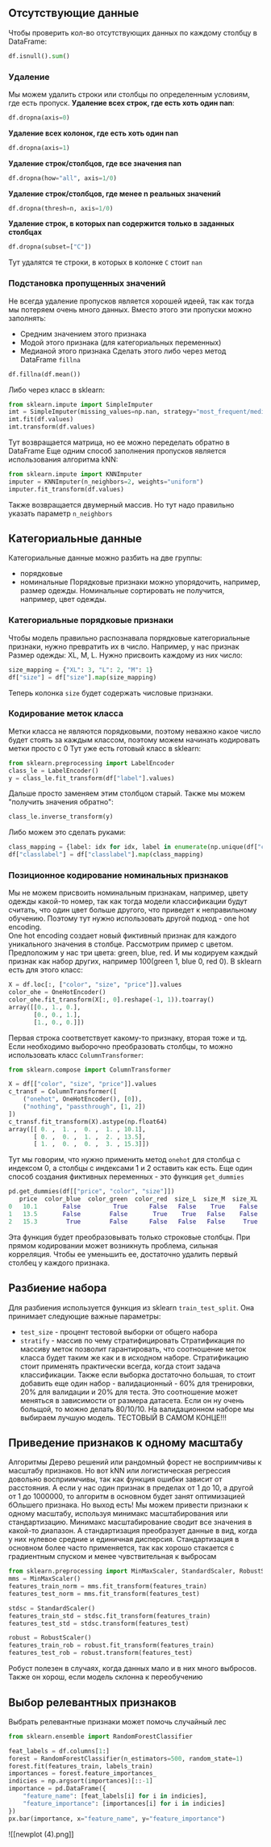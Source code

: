 ## Отсутствующие данные 
Чтобы проверить кол-во отсутствующих данных по каждому столбцу в DataFrame:
```python
df.isnull().sum()
```
### Удаление
Мы можем удалить строки или столбцы по определенным условиям, где есть пропуск.
**Удаление всех строк, где есть хоть один nan**:
```python
df.dropna(axis=0)
```
**Удаление всех колонок, где есть хоть один nan**
```python
df.dropna(axis=1)
```
**Удаление строк/столбцов, где все значения nan**
```python
df.dropna(how="all", axis=1/0)
```
**Удаление строк/столбцов, где менее n реальных значений**
```python
df.dropna(thresh=n, axis=1/0)
```
**Удаление строк, в которых nan содержится только в заданных столбцах**
```python
df.dropna(subset=["C"])
```
Тут удалятся те строки, в которых в колонке `C` стоит `nan`
### Подстановка пропущенных значений
Не всегда удаление пропусков является хорошей идеей, так как тогда мы потеряем очень много данных. Вместо этого эти пропуски можно заполнять:
- Средним значением этого признака
- Модой этого признака (для категориальных переменных)
- Медианой этого признака
Сделать этого либо через метод DataFrame `fillna`
```python
df.fillna(df.mean())
```
Либо через класс в sklearn:
```python
from sklearn.impute import SimpleImputer
imt = SimpleImputer(missing_values=np.nan, strategy="most_frequent/median/mean")
imt.fit(df.values)
imt.transform(df.values)
```
Тут возвращается матрица, но ее можно переделать обратно в DataFrame
Еще одним способ заполнения пропусков является использования алгоритма kNN:
```python
from sklearn.impute import KNNImputer
imputer = KNNImputer(n_neighbors=2, weights="uniform")
imputer.fit_transform(df.values)
```
Также возвращается двумерный массив. Но тут надо правильно указать параметр `n_neighbors`
## Категориальные данные
Категориальные данные можно разбить на две группы:
- порядковые 
- номинальные
Порядковые признаки можно упорядочить, например, размер одежды. Номинальные сортировать не получится, например, цвет одежды. 
### Категориальные порядковые признаки
Чтобы модель правильно распознавала порядковые категориальные признаки, нужно превратить их в число. Например, у нас признак Размер одежды: XL, M, L. Нужно присвоить каждому из них число:
```python
size_mapping = {"XL": 3, "L": 2, "M": 1}
df["size"] = df["size"].map(size_mapping)
```
Теперь колонка `size` будет содержать числовые признаки. 
### Кодирование меток класса
Метки класса не являются порядковыми, поэтому неважно какое число будет стоять за каждым классом, поэтому можем начинать кодировать метки просто с 0
Тут уже есть готовый класс в sklearn:
```python
from sklearn.preprocessing import LabelEncoder
class_le = LabelEncoder()
y = class_le.fit_transform(df["label"].values)
```
Дальше просто заменяем этим столбцом старый. Также мы можем "получить значения обратно":
```python
class_le.inverse_transform(y)
```
Либо можем это сделать руками:
```python
class_mapping = {label: idx for idx, label in enumerate(np.unique(df["classlabel"]))}
df["classlabel"] = df["classlabel"].map(class_mapping)
```
### Позиционное кодирование номинальных признаков
Мы не можем присвоить номинальным признакам, например, цвету одежды какой-то номер, так как тогда модели классификации будут считать, что один цвет больше другого, что приведет к неправильному обучению. Поэтому тут нужно использовать другой подход - one hot encoding.  
One hot encoding создает новый фиктивный признак для каждого уникального значения в столбце. Рассмотрим пример с цветом. Предположим у нас три цвета: green, blue, red. И мы кодируем каждый признак как набор других, например 100(green 1, blue 0, red 0). В sklearn есть для этого класс:
```python
X = df.loc[:, ["color", "size", "price"]].values
color_ohe = OneHotEncoder()
color_ohe.fit_transform(X[:, 0].reshape(-1, 1)).toarray()
array([[0., 1., 0.],
       [0., 0., 1.],
       [1., 0., 0.]])
```
Первая строка соответствует какому-то признаку, вторая тоже и тд.
Если необходимо выборочно преобразовать столбцы, то можно использовать класс `ColumnTransformer`:
```python
from sklearn.compose import ColumnTransformer

X = df[["color", "size", "price"]].values
c_transf = ColumnTransformer([
    ("onehot", OneHotEncoder(), [0]),
    ("nothing", "passthrough", [1, 2])
])
c_transf.fit_transform(X).astype(np.float64)
array([[ 0. ,  1. ,  0. ,  1. , 10.1],
       [ 0. ,  0. ,  1. ,  2. , 13.5],
       [ 1. ,  0. ,  0. ,  3. , 15.3]])
```
Тут мы говорим, что нужно применить метод `onehot` для столбца с индексом 0, а столбцы с индексами 1 и 2 оставить как есть.
Еще один способ создания фиктивных переменных - это функция `get_dummies`
```python
pd.get_dummies(df[["price", "color", "size"]])
   price  color_blue  color_green  color_red  size_L  size_M  size_XL
0   10.1       False         True      False   False    True    False
1   13.5       False        False       True    True   False    False
2   15.3        True        False      False   False   False     True
```
Эта функция будет преобразовывать только строковые столбцы.
При прямом кодировании может возникнуть проблема, сильная корреляция. Чтобы ее уменьшить ее, достаточно удалить первый столбец у каждого признака. 
## Разбиение набора
Для разбиения используется функция из sklearn `train_test_split`. Она принимает следующие важные параметры:
- `test_size` - процент тестовой выборки от общего набора
- `stratify` - массив по чему стратифицировать
Стратификация по массиву меток позволит гарантировать, что соотношение меток класса будет таким же как и в исходном наборе. Стратификацию стоит применять практически всегда, когда стоит задача классификации.
Также если выборка достаточно большая, то стоит добавить еще один набор - валидационный - 60% для тренировки, 20% для валидации и 20% для теста. Это соотношение может меняться в зависимости от размера датасета. Если он ну очень больщой, то можно делать 80/10/10. На валидационном наборе мы выбираем лучшую модель. ТЕСТОВЫЙ В САМОМ КОНЦЕ!!!
## Приведение признаков к одному масштабу
Алгоритмы Дерево решений или рандомный форест не восприимчивы к масштабу признаков. Но вот kNN или логистическая регрессия довольно восприимчивы, так как функция ошибки зависит от расстояния. А если у нас один признак в пределах от 1 до 10, а другой от 1 до 1000000, то алгоритм в основном будет занят оптимизацией бОльшего признака. Но выход есть!
Мы можем привести признаки к одному масштабу, используя минимакс масштабирования или стандартизацию. 
Минимакс масштабирование сводит все значения в какой-то диапазон. А стандартизация преобразует данные в вид, когда у них нулевое средние и единичная дисперсия. Стандартизация в основном более часто применяется, так как хорошо стакается с градиентным спуском и менее чувствительная к выбросам
```python
from sklearn.preprocessing import MinMaxScaler, StandardScaler, RobustScaler
mms = MinMaxScaler()
features_train_norm = mms.fit_transform(features_train)
features_test_norm = mms.fit_transform(features_test)

stdsc = StandardScaler()
features_train_std = stdsc.fit_transform(features_train)
features_test_std = stdsc.transform(features_test)

robust = RobustScaler()
features_train_rob = robust.fit_transform(features_train)
features_test_rob = robust.transform(features_test)
```
Робуст полезен в случаях, когда данных мало и в них много выбросов. Также он хорош, если модель склонна к переобучению
## Выбор релевантных признаков
Выбрать релевантные признаки может помочь случайный лес
```python
from sklearn.ensemble import RandomForestClassifier

feat_labels = df.columns[1:]
forest = RandomForestClassifier(n_estimators=500, random_state=1)
forest.fit(features_train, labels_train)
importances = forest.feature_importances_
indicies = np.argsort(importances)[::-1]
importance = pd.DataFrame({
    "feature_name": [feat_labels[i] for i in indicies],
    "feature_importance": [importances[i] for i in indicies]
})
px.bar(importance, x="feature_name", y="feature_importance")
```
![[newplot (4).png]]
